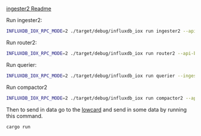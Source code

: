 
[ingester2 Readme](https://github.com/influxdata/influxdb_iox/tree/main/ingester2)

Run ingester2:

```bash
INFLUXDB_IOX_RPC_MODE=2 ./target/debug/influxdb_iox run ingester2 --api-bind=127.0.0.1:8081 --grpc-bind=127.0.0.1:8042 --wal-directory /tmp/iox/wal  --catalog-dsn postgres:///iox_shared --object-store=file --data-dir=/tmp/iox/obj -v 
```

Run router2:

```bash
INFLUXDB_IOX_RPC_MODE=2 ./target/debug/influxdb_iox run router2 --api-bind=127.0.0.1:8080 --grpc-bind=127.0.0.1:8085 --ingester-addresses=127.0.0.1:8042 --catalog-dsn postgres:///iox_shared -v
```

Run querier:

```bash
INFLUXDB_IOX_RPC_MODE=2 ./target/debug/influxdb_iox run querier --ingester-addresses=http://127.0.0.1:8042 --api-bind 127.0.0.1:8083 --grpc-bind 127.0.0.1:8082 --catalog-dsn postgres:///iox_shared --object-store=file --data-dir=/tmp/iox/obj -v
```

Run compactor2

```bash
INFLUXDB_IOX_RPC_MODE=2 ./target/debug/influxdb_iox run compactor2 --api-bind 127.0.0.1:8084 --grpc-bind 127.0.0.1:8088 --catalog-dsn postgres:///iox_shared --object-store=file --data-dir=/tmp/iox/obj -v
```

Then to send in data go to the [lowcard](https://github.com/stormasm/low_card) and send in some data by running this command.

```rust
cargo run
```